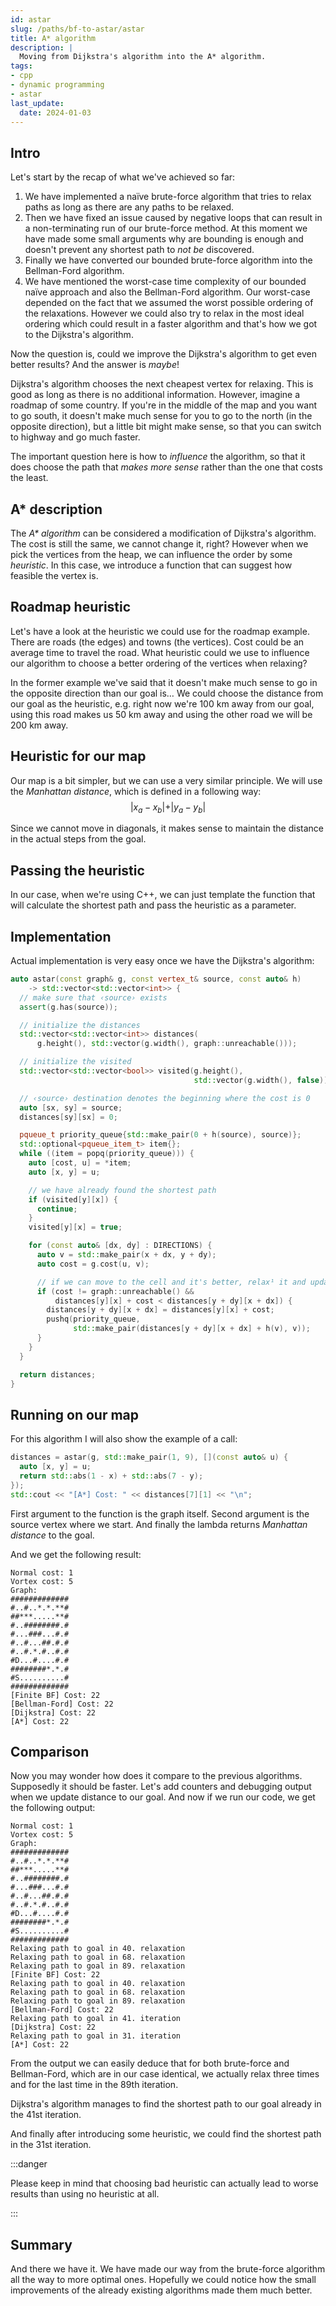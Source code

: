 ```yaml
---
id: astar
slug: /paths/bf-to-astar/astar
title: A* algorithm
description: |
  Moving from Dijkstra's algorithm into the A* algorithm.
tags:
- cpp
- dynamic programming
- astar
last_update:
  date: 2024-01-03
---
```


## Intro

Let's start by the recap of what we've achieved so far:
1. We have implemented a naïve brute-force algorithm that tries to relax paths
   as long as there are any paths to be relaxed.
2. Then we have fixed an issue caused by negative loops that can result in
   a non-terminating run of our brute-force method. At this moment we have made
   some small arguments why are bounding is enough and doesn't prevent any
   shortest path to _not be_ discovered.
3. Finally we have converted our bounded brute-force algorithm into the
   Bellman-Ford algorithm.
4. We have mentioned the worst-case time complexity of our bounded naïve
   approach and also the Bellman-Ford algorithm. Our worst-case depended on the
   fact that we assumed the worst possible ordering of the relaxations. However
   we could also try to relax in the most ideal ordering which could result in a
   faster algorithm and that's how we got to the Dijkstra's algorithm.

Now the question is, could we improve the Dijkstra's algorithm to get even
better results? And the answer is _maybe_!

Dijkstra's algorithm chooses the next cheapest vertex for relaxing. This is good
as long as there is no additional information. However, imagine a roadmap of
some country. If you're in the middle of the map and you want to go south, it
doesn't make much sense for you to go to the north (in the opposite direction),
but a little bit might make sense, so that you can switch to highway and go much
faster.

The important question here is how to _influence_ the algorithm, so that it does
choose the path that _makes more sense_ rather than the one that costs the
least.

## A* description

The _A* algorithm_ can be considered a modification of Dijkstra's algorithm. The
cost is still the same, we cannot change it, right? However when we pick the
vertices from the heap, we can influence the order by some _heuristic_. In this
case, we introduce a function that can suggest how feasible the vertex is.

## Roadmap heuristic

Let's have a look at the heuristic we could use for the roadmap example. There
are roads (the edges) and towns (the vertices). Cost could be an average time to
travel the road. What heuristic could we use to influence our algorithm to
choose a better ordering of the vertices when relaxing?

In the former example we've said that it doesn't make much sense to go in the
opposite direction than our goal is… We could choose the distance from our goal
as the heuristic, e.g. right now we're 100 km away from our goal, using this
road makes us 50 km away and using the other road we will be 200 km away.

## Heuristic for our map

Our map is a bit simpler, but we can use a very similar principle. We will use
the _Manhattan distance_, which is defined in a following way:
$$
\vert x_a - x_b \vert + \vert y_a - y_b \vert
$$

Since we cannot move in diagonals, it makes sense to maintain the distance in
the actual steps from the goal.

## Passing the heuristic

In our case, when we're using C++, we can just template the function that will
calculate the shortest path and pass the heuristic as a parameter.

## Implementation

Actual implementation is very easy once we have the Dijkstra's algorithm:
```cpp
auto astar(const graph& g, const vertex_t& source, const auto& h)
    -> std::vector<std::vector<int>> {
  // make sure that ‹source› exists
  assert(g.has(source));

  // initialize the distances
  std::vector<std::vector<int>> distances(
      g.height(), std::vector(g.width(), graph::unreachable()));

  // initialize the visited
  std::vector<std::vector<bool>> visited(g.height(),
                                         std::vector(g.width(), false));

  // ‹source› destination denotes the beginning where the cost is 0
  auto [sx, sy] = source;
  distances[sy][sx] = 0;

  pqueue_t priority_queue{std::make_pair(0 + h(source), source)};
  std::optional<pqueue_item_t> item{};
  while ((item = popq(priority_queue))) {
    auto [cost, u] = *item;
    auto [x, y] = u;

    // we have already found the shortest path
    if (visited[y][x]) {
      continue;
    }
    visited[y][x] = true;

    for (const auto& [dx, dy] : DIRECTIONS) {
      auto v = std::make_pair(x + dx, y + dy);
      auto cost = g.cost(u, v);

      // if we can move to the cell and it's better, relax¹ it and update queue
      if (cost != graph::unreachable() &&
          distances[y][x] + cost < distances[y + dy][x + dx]) {
        distances[y + dy][x + dx] = distances[y][x] + cost;
        pushq(priority_queue,
              std::make_pair(distances[y + dy][x + dx] + h(v), v));
      }
    }
  }

  return distances;
}
```

## Running on our map

For this algorithm I will also show the example of a call:
```cpp
distances = astar(g, std::make_pair(1, 9), [](const auto& u) {
  auto [x, y] = u;
  return std::abs(1 - x) + std::abs(7 - y);
});
std::cout << "[A*] Cost: " << distances[7][1] << "\n";
```

First argument to the function is the graph itself. Second argument is the
source vertex where we start. And finally the lambda returns
_Manhattan distance_ to the goal.

And we get the following result:
```
Normal cost: 1
Vortex cost: 5
Graph:
#############
#..#..*.*.**#
##***.....**#
#..########.#
#...###...#.#
#..#...##.#.#
#..#.*.#..#.#
#D...#....#.#
########*.*.#
#S..........#
#############
[Finite BF] Cost: 22
[Bellman-Ford] Cost: 22
[Dijkstra] Cost: 22
[A*] Cost: 22
```

## Comparison

Now you may wonder how does it compare to the previous algorithms. Supposedly it
should be faster. Let's add counters and debugging output when we update
distance to our goal. And now if we run our code, we get the following output:
```
Normal cost: 1
Vortex cost: 5
Graph:
#############
#..#..*.*.**#
##***.....**#
#..########.#
#...###...#.#
#..#...##.#.#
#..#.*.#..#.#
#D...#....#.#
########*.*.#
#S..........#
#############
Relaxing path to goal in 40. relaxation
Relaxing path to goal in 68. relaxation
Relaxing path to goal in 89. relaxation
[Finite BF] Cost: 22
Relaxing path to goal in 40. relaxation
Relaxing path to goal in 68. relaxation
Relaxing path to goal in 89. relaxation
[Bellman-Ford] Cost: 22
Relaxing path to goal in 41. iteration
[Dijkstra] Cost: 22
Relaxing path to goal in 31. iteration
[A*] Cost: 22
```

From the output we can easily deduce that for both brute-force and Bellman-Ford,
which are in our case identical, we actually relax three times and for the last
time in the 89th iteration.

Dijkstra's algorithm manages to find the shortest path to our goal already in
the 41st iteration.

And finally after introducing some heuristic, we could find the shortest path
in the 31st iteration.

:::danger

Please keep in mind that choosing bad heuristic can actually lead to worse
results than using no heuristic at all.

:::

## Summary

And there we have it. We have made our way from the brute-force algorithm all
the way to more optimal ones. Hopefully we could notice how the small
improvements of the already existing algorithms made them much better.

